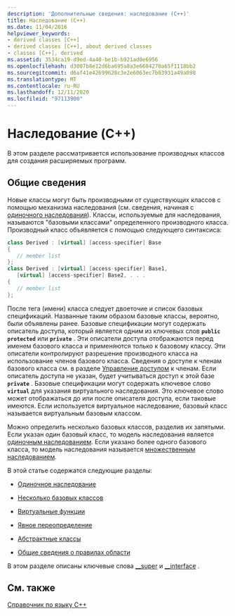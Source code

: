 ```yaml
---
description: 'Дополнительные сведения: наследование (C++)'
title: Наследование (C++)
ms.date: 11/04/2016
helpviewer_keywords:
- derived classes [C++]
- derived classes [C++], about derived classes
- classes [C++], derived
ms.assetid: 3534ca19-d9ed-4a40-be1b-b921ad0e6956
ms.openlocfilehash: d3007b8e12d6ba695a8a3e6604270a65f1118bb2
ms.sourcegitcommit: d6af41e42699628c3e2e6063ec7b03931a49a098
ms.translationtype: MT
ms.contentlocale: ru-RU
ms.lasthandoff: 12/11/2020
ms.locfileid: "97113900"
---
```

# <a name="inheritance--c"></a>Наследование (C++)

В этом разделе рассматривается использование производных классов для создания расширяемых программ.

## <a name="overview"></a>Общие сведения

Новые классы могут быть производными от существующих классов с помощью механизма наследования (см. сведения, начиная с [одиночного наследования](../cpp/single-inheritance.md)). Классы, используемые для наследования, называются "базовыми классами" определенного производного класса. Производный класс объявляется с помощью следующего синтаксиса:

```cpp
class Derived : [virtual] [access-specifier] Base
{
   // member list
};
class Derived : [virtual] [access-specifier] Base1,
   [virtual] [access-specifier] Base2, . . .
{
   // member list
};
```

После тега (имени) класса следует двоеточие и список базовых спецификаций.  Названные таким образом базовые классы, вероятно, были объявлены ранее.  Базовые спецификации могут содержать описатель доступа, который является одним из ключевых слов **`public`** **`protected`** или **`private`** .  Эти описатели доступа отображаются перед именем базового класса и применяются только к базовому классу.  Эти описатели контролируют разрешение производного класса на использование членов базового класса.  Сведения о доступе к членам базового класса см. в разделе [Управление доступом](../cpp/member-access-control-cpp.md) к членам.  Если описатель доступа не указан, будет учитываться доступ к этой базе **`private`** .  Базовые спецификации могут содержать ключевое слово **`virtual`** для указания виртуального наследования.  Это ключевое слово может отображаться до или после описателя доступа, если таковые имеются.  Если используется виртуальное наследование, базовый класс называется виртуальным базовым классом.

Можно определить несколько базовых классов, разделив их запятыми.  Если указан один базовый класс, то модель наследования является [одиночным наследованием](../cpp/single-inheritance.md). Если указано более одного базового класса, то модель наследования называется [множественным наследованием](../cpp/multiple-base-classes.md).

В этой статье содержатся следующие разделы:

- [Одиночное наследование](../cpp/single-inheritance.md)

- [Несколько базовых классов](../cpp/multiple-base-classes.md)

- [Виртуальные функции](../cpp/virtual-functions.md)

- [Явное переопределение](../cpp/explicit-overrides-cpp.md)

- [Абстрактные классы](../cpp/abstract-classes-cpp.md)

- [Общие сведения о правилах области](../cpp/summary-of-scope-rules.md)

В этом разделе описаны ключевые слова [__super](../cpp/super.md) и [__interface](../cpp/interface.md) .

## <a name="see-also"></a>См. также

[Справочник по языку C++](../cpp/cpp-language-reference.md)
